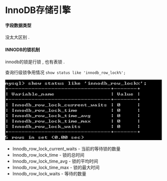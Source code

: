 # InnoDB存储引擎

#### 字段数据类型

没太大区别 .

#### INNODB的锁机制

innodb的锁是行锁 , 也有表锁 . 

查询行级锁争用情况 `show status like 'innodb_row_lock%';`

![](/assets/innodbsuo.png)



* Innodb\_row\_lock\_current\_waits - 当前的等待锁的数量
* Innodb\_row\_lock\_time - 锁的总时间
* Innodb\_row\_lock\_time\_avg - 锁的平均时间
* Innodb\_row\_lock\_time\_max - 锁的最大时间
* Innodb\_row\_lock\_waits - 等待的数量



